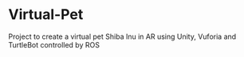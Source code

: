 # Virtual-Pet
Project to create a virtual pet Shiba Inu in AR using Unity, Vuforia and TurtleBot controlled by ROS

